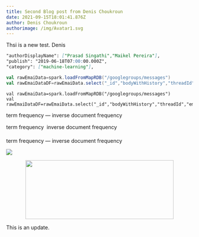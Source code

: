 ```yaml
---
title: Second Blog post from Denis Choukroun
date: 2021-09-15T18:01:41.876Z
author: Denis Choukroun
authorimage: /img/Avatar1.svg
---
```

Thsi is a new test.
Denis

```markdown
"authorDisplayName": ["Prasad Singathi","Maikel Pereira"],
"publish": "2019-06-18T07:00:00.000Z",
"category": ["machine-learning"],
```

```scala
val rawEmaiData=spark.loadFromMapRDB("/googlegroups/messages")
val rawEmaiDataDF=rawEmaiData.select("_id","bodyWithHistory","threadId","emailDate")
```

```
val rawEmaiData=spark.loadFromMapRDB("/googlegroups/messages")
val rawEmaiDataDF=rawEmaiData.select("_id","bodyWithHistory","threadId","emailDate")
```

term frequency &mdash; inverse document frequency

term frequency &#151; inverse document frequency

term frequency — inverse document frequency

![](/img/1-gunna.png)

<center><img src="/img/1-gunna.png" width="400" height="159"></center>

This is an update.